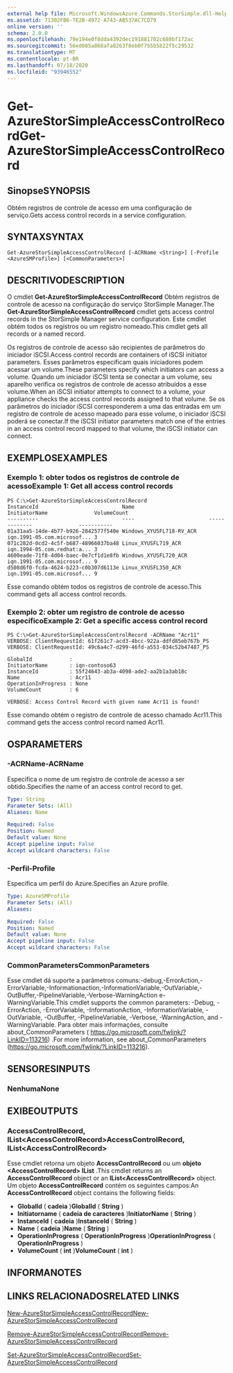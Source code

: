 ```yaml
---
external help file: Microsoft.WindowsAzure.Commands.StorSimple.dll-Help.xml
ms.assetid: 71302FB6-7E2B-4972-A743-AB537AC7CD79
online version: ''
schema: 2.0.0
ms.openlocfilehash: 79e194e0f8dda4392dec191881702c680bf172ac
ms.sourcegitcommit: 56ed085a868afa8263f8eb0f755b5822f5c29532
ms.translationtype: MT
ms.contentlocale: pt-BR
ms.lasthandoff: 07/18/2020
ms.locfileid: "93946552"
---
```

# <span data-ttu-id="22717-101">Get-AzureStorSimpleAccessControlRecord</span><span class="sxs-lookup"><span data-stu-id="22717-101">Get-AzureStorSimpleAccessControlRecord</span></span>

## <span data-ttu-id="22717-102">Sinopse</span><span class="sxs-lookup"><span data-stu-id="22717-102">SYNOPSIS</span></span>
<span data-ttu-id="22717-103">Obtém registros de controle de acesso em uma configuração de serviço.</span><span class="sxs-lookup"><span data-stu-id="22717-103">Gets access control records in a service configuration.</span></span>

## <span data-ttu-id="22717-104">SYNTAX</span><span class="sxs-lookup"><span data-stu-id="22717-104">SYNTAX</span></span>

```
Get-AzureStorSimpleAccessControlRecord [-ACRName <String>] [-Profile <AzureSMProfile>] [<CommonParameters>]
```

## <span data-ttu-id="22717-105">DESCRITIVO</span><span class="sxs-lookup"><span data-stu-id="22717-105">DESCRIPTION</span></span>
<span data-ttu-id="22717-106">O cmdlet **Get-AzureStorSimpleAccessControlRecord** Obtém registros de controle de acesso na configuração do serviço StorSimple Manager.</span><span class="sxs-lookup"><span data-stu-id="22717-106">The **Get-AzureStorSimpleAccessControlRecord** cmdlet gets access control records in the StorSimple Manager service configuration.</span></span>
<span data-ttu-id="22717-107">Este cmdlet obtém todos os registros ou um registro nomeado.</span><span class="sxs-lookup"><span data-stu-id="22717-107">This cmdlet gets all records or a named record.</span></span>

<span data-ttu-id="22717-108">Os registros de controle de acesso são recipientes de parâmetros do iniciador iSCSI.</span><span class="sxs-lookup"><span data-stu-id="22717-108">Access control records are containers of iSCSI initiator parameters.</span></span>
<span data-ttu-id="22717-109">Esses parâmetros especificam quais iniciadores podem acessar um volume.</span><span class="sxs-lookup"><span data-stu-id="22717-109">These parameters specify which initiators can access a volume.</span></span>
<span data-ttu-id="22717-110">Quando um iniciador iSCSI tenta se conectar a um volume, seu aparelho verifica os registros de controle de acesso atribuídos a esse volume.</span><span class="sxs-lookup"><span data-stu-id="22717-110">When an iSCSI initiator attempts to connect to a volume, your appliance checks the access control records assigned to that volume.</span></span>
<span data-ttu-id="22717-111">Se os parâmetros do iniciador iSCSI corresponderem a uma das entradas em um registro de controle de acesso mapeado para esse volume, o iniciador iSCSI poderá se conectar.</span><span class="sxs-lookup"><span data-stu-id="22717-111">If the iSCSI initiator parameters match one of the entries in an access control record mapped to that volume, the iSCSI initiator can connect.</span></span>

## <span data-ttu-id="22717-112">EXEMPLOS</span><span class="sxs-lookup"><span data-stu-id="22717-112">EXAMPLES</span></span>

### <span data-ttu-id="22717-113">Exemplo 1: obter todos os registros de controle de acesso</span><span class="sxs-lookup"><span data-stu-id="22717-113">Example 1: Get all access control records</span></span>
```
PS C:\>Get-AzureStorSimpleAccessControlRecord
InstanceId                           Name                        InitiatorName               VolumeCount
----------                           ----                        -------------               -----------
01a31aa5-14de-4b77-b926-2842577f540e Windows_XYUSFL718-RV_ACR    iqn.1991-05.com.microsof... 3
071c282d-0cd2-4c5f-b687-48966037ba48 Linux_XYUSFL719_ACR         iqn.1994-05.com.redhat:a... 3
4600eade-71f8-4d04-baec-0e7cf1d1e8fb Windows_XYUSFL720_ACR       iqn.1991-05.com.microsof... 9
d508d6f0-fcda-4624-b223-c0b307d6113e Linux_XYUSFL350_ACR         iqn.1991-05.com.microsof... 9
```

<span data-ttu-id="22717-114">Esse comando obtém todos os registros de controle de acesso.</span><span class="sxs-lookup"><span data-stu-id="22717-114">This command gets all access control records.</span></span>

### <span data-ttu-id="22717-115">Exemplo 2: obter um registro de controle de acesso específico</span><span class="sxs-lookup"><span data-stu-id="22717-115">Example 2: Get a specific access control record</span></span>
```
PS C:\>Get-AzureStorSimpleAccessControlRecord -ACRName "Acr11"
VERBOSE: ClientRequestId: 61f261c7-acd3-4bcc-922a-ddfd85eb767b_PS
VERBOSE: ClientRequestId: 49c6a4c7-d299-46fd-a553-034c52b47487_PS

GlobalId            : 
InitiatorName       : iqn-contoso63
InstanceId          : 55f24643-ab3a-4098-ade2-aa2b1a3ab18c
Name                : Acr11
OperationInProgress : None
VolumeCount         : 6

VERBOSE: Access Control Record with given name Acr11 is found!
```

<span data-ttu-id="22717-116">Esse comando obtém o registro de controle de acesso chamado Acr11.</span><span class="sxs-lookup"><span data-stu-id="22717-116">This command gets the access control record named Acr11.</span></span>

## <span data-ttu-id="22717-117">OS</span><span class="sxs-lookup"><span data-stu-id="22717-117">PARAMETERS</span></span>

### <span data-ttu-id="22717-118">-ACRName</span><span class="sxs-lookup"><span data-stu-id="22717-118">-ACRName</span></span>
<span data-ttu-id="22717-119">Especifica o nome de um registro de controle de acesso a ser obtido.</span><span class="sxs-lookup"><span data-stu-id="22717-119">Specifies the name of an access control record to get.</span></span>

```yaml
Type: String
Parameter Sets: (All)
Aliases: Name

Required: False
Position: Named
Default value: None
Accept pipeline input: False
Accept wildcard characters: False
```

### <span data-ttu-id="22717-120">-Perfil</span><span class="sxs-lookup"><span data-stu-id="22717-120">-Profile</span></span>
<span data-ttu-id="22717-121">Especifica um perfil do Azure.</span><span class="sxs-lookup"><span data-stu-id="22717-121">Specifies an Azure profile.</span></span>

```yaml
Type: AzureSMProfile
Parameter Sets: (All)
Aliases: 

Required: False
Position: Named
Default value: None
Accept pipeline input: False
Accept wildcard characters: False
```

### <span data-ttu-id="22717-122">CommonParameters</span><span class="sxs-lookup"><span data-stu-id="22717-122">CommonParameters</span></span>
<span data-ttu-id="22717-123">Esse cmdlet dá suporte a parâmetros comuns:-debug,-ErrorAction,-ErrorVariable,-Informationaction,-InformationVariable,-OutVariable,-OutBuffer,-PipelineVariable,-Verbose-WarningAction e-WarningVariable.</span><span class="sxs-lookup"><span data-stu-id="22717-123">This cmdlet supports the common parameters: -Debug, -ErrorAction, -ErrorVariable, -InformationAction, -InformationVariable, -OutVariable, -OutBuffer, -PipelineVariable, -Verbose, -WarningAction, and -WarningVariable.</span></span> <span data-ttu-id="22717-124">Para obter mais informações, consulte about_CommonParameters ( https://go.microsoft.com/fwlink/?LinkID=113216) .</span><span class="sxs-lookup"><span data-stu-id="22717-124">For more information, see about_CommonParameters (https://go.microsoft.com/fwlink/?LinkID=113216).</span></span>

## <span data-ttu-id="22717-125">SENSORES</span><span class="sxs-lookup"><span data-stu-id="22717-125">INPUTS</span></span>

### <span data-ttu-id="22717-126">Nenhuma</span><span class="sxs-lookup"><span data-stu-id="22717-126">None</span></span>

## <span data-ttu-id="22717-127">EXIBE</span><span class="sxs-lookup"><span data-stu-id="22717-127">OUTPUTS</span></span>

### <span data-ttu-id="22717-128">AccessControlRecord, IList\<AccessControlRecord\></span><span class="sxs-lookup"><span data-stu-id="22717-128">AccessControlRecord, IList\<AccessControlRecord\></span></span>
<span data-ttu-id="22717-129">Esse cmdlet retorna um objeto **AccessControlRecord** ou um **objeto \<AccessControlRecord\> IList** .</span><span class="sxs-lookup"><span data-stu-id="22717-129">This cmdlet returns an **AccessControlRecord** object or an **IList\<AccessControlRecord\>** object.</span></span>
<span data-ttu-id="22717-130">Um objeto **AccessControlRecord** contém os seguintes campos:</span><span class="sxs-lookup"><span data-stu-id="22717-130">An **AccessControlRecord** object contains the following fields:</span></span> 

- <span data-ttu-id="22717-131">**GlobalId** ( **cadeia** )</span><span class="sxs-lookup"><span data-stu-id="22717-131">**GlobalId** ( **String** )</span></span> 
- <span data-ttu-id="22717-132">**Initiatorname** ( **cadeia de caracteres** )</span><span class="sxs-lookup"><span data-stu-id="22717-132">**InitiatorName** ( **String** )</span></span> 
- <span data-ttu-id="22717-133">**InstanceId** ( **cadeia** )</span><span class="sxs-lookup"><span data-stu-id="22717-133">**InstanceId** ( **String** )</span></span> 
- <span data-ttu-id="22717-134">**Name** ( **cadeia** )</span><span class="sxs-lookup"><span data-stu-id="22717-134">**Name** ( **String** )</span></span> 
- <span data-ttu-id="22717-135">**OperationInProgress** ( **OperationInProgress** )</span><span class="sxs-lookup"><span data-stu-id="22717-135">**OperationInProgress** ( **OperationInProgress** )</span></span> 
- <span data-ttu-id="22717-136">**VolumeCount** ( **int** )</span><span class="sxs-lookup"><span data-stu-id="22717-136">**VolumeCount** ( **int** )</span></span>

## <span data-ttu-id="22717-137">INFORMA</span><span class="sxs-lookup"><span data-stu-id="22717-137">NOTES</span></span>

## <span data-ttu-id="22717-138">LINKS RELACIONADOS</span><span class="sxs-lookup"><span data-stu-id="22717-138">RELATED LINKS</span></span>

[<span data-ttu-id="22717-139">New-AzureStorSimpleAccessControlRecord</span><span class="sxs-lookup"><span data-stu-id="22717-139">New-AzureStorSimpleAccessControlRecord</span></span>](./New-AzureStorSimpleAccessControlRecord.md)

[<span data-ttu-id="22717-140">Remove-AzureStorSimpleAccessControlRecord</span><span class="sxs-lookup"><span data-stu-id="22717-140">Remove-AzureStorSimpleAccessControlRecord</span></span>](./Remove-AzureStorSimpleAccessControlRecord.md)

[<span data-ttu-id="22717-141">Set-AzureStorSimpleAccessControlRecord</span><span class="sxs-lookup"><span data-stu-id="22717-141">Set-AzureStorSimpleAccessControlRecord</span></span>](./Set-AzureStorSimpleAccessControlRecord.md)


